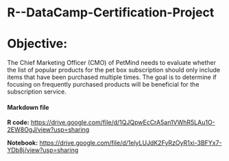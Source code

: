 # R--DataCamp-Certification-Project

# Objective:

The Chief Marketing Officer (CMO) of PetMind needs to evaluate whether the list of popular products for the pet box subscription should only include items that have been purchased multiple times. The goal is to determine if focusing on frequently purchased products will be beneficial for the subscription service.

#### Markdown file
**R code:** https://drive.google.com/file/d/1QJQpwEcCrA5an1VWhR5LAu1O-2EW8OgJ/view?usp=sharing


**Notebook:** https://drive.google.com/file/d/1elyLUJdK2FyRzOyR1xi-3BFYx7-YDb8j/view?usp=sharing    
